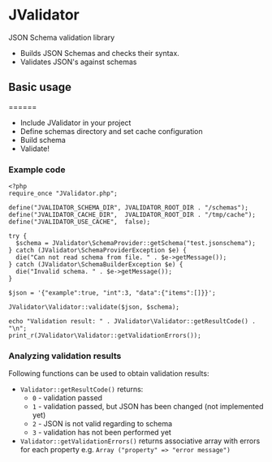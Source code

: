 # JValidator
JSON Schema validation library
- Builds JSON Schemas and checks their syntax.
- Validates JSON's against schemas

## Basic usage
======
- Include JValidator in your project
- Define schemas directory and set cache configuration
- Build schema
- Validate!

### Example code

    <?php
    require_once "JValidator.php";

    define("JVALIDATOR_SCHEMA_DIR", JVALIDATOR_ROOT_DIR . "/schemas");
    define("JVALIDATOR_CACHE_DIR",  JVALIDATOR_ROOT_DIR . "/tmp/cache");
    define("JVALIDATOR_USE_CACHE",  false);
  
    try {
      $schema = JValidator\SchemaProvider::getSchema("test.jsonschema");
    } catch (JValidator\SchemaProviderException $e) {
      die("Can not read schema from file. " . $e->getMessage());
    } catch (JValidator\SchemaBuilderException $e) {
      die("Invalid schema. " . $e->getMessage());
    }

    $json = '{"example":true, "int":3, "data":{"items":[]}}';

    JValidator\Validator::validate($json, $schema);

    echo "Validation result: " . JValidator\Validator::getResultCode() . "\n";
    print_r(JValidator\Validator::getValidationErrors());
    
### Analyzing validation results
Following functions can be used to obtain validation results:
- `Validator::getResultCode()` returns: 
  - `0` - validation passed
  - `1` - validation passed, but JSON has been changed (not implemented yet)
  - `2` - JSON is not valid regarding to schema
  - `3` - validation has not been performed yet
- `Validator::getValidationErrors()` returns associative array with errors for each property e.g. `Array ("property" => "error message")`
